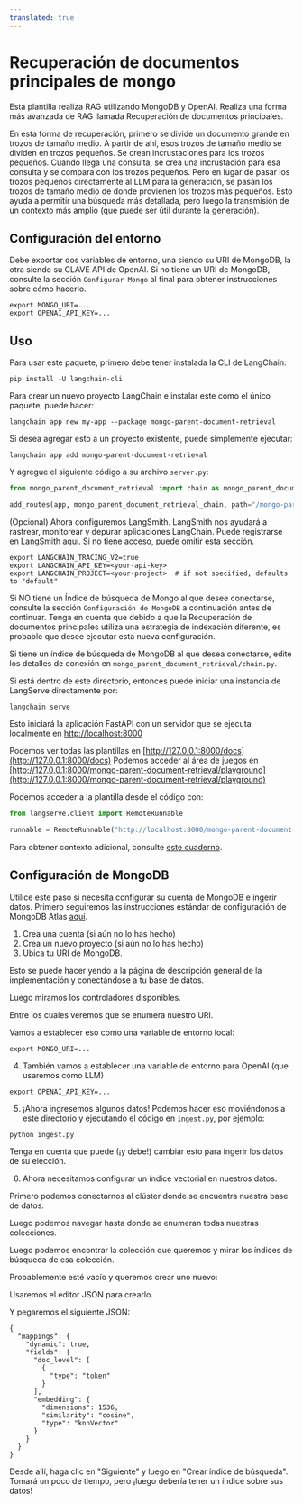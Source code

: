 ```yaml
---
translated: true
---
```


# Recuperación de documentos principales de mongo

Esta plantilla realiza RAG utilizando MongoDB y OpenAI.
Realiza una forma más avanzada de RAG llamada Recuperación de documentos principales.

En esta forma de recuperación, primero se divide un documento grande en trozos de tamaño medio.
A partir de ahí, esos trozos de tamaño medio se dividen en trozos pequeños.
Se crean incrustaciones para los trozos pequeños.
Cuando llega una consulta, se crea una incrustación para esa consulta y se compara con los trozos pequeños.
Pero en lugar de pasar los trozos pequeños directamente al LLM para la generación, se pasan los trozos de tamaño medio
de donde provienen los trozos más pequeños.
Esto ayuda a permitir una búsqueda más detallada, pero luego la transmisión de un contexto más amplio (que puede ser útil durante la generación).

## Configuración del entorno

Debe exportar dos variables de entorno, una siendo su URI de MongoDB, la otra siendo su CLAVE API de OpenAI.
Si no tiene un URI de MongoDB, consulte la sección `Configurar Mongo` al final para obtener instrucciones sobre cómo hacerlo.

```shell
export MONGO_URI=...
export OPENAI_API_KEY=...
```

## Uso

Para usar este paquete, primero debe tener instalada la CLI de LangChain:

```shell
pip install -U langchain-cli
```

Para crear un nuevo proyecto LangChain e instalar este como el único paquete, puede hacer:

```shell
langchain app new my-app --package mongo-parent-document-retrieval
```

Si desea agregar esto a un proyecto existente, puede simplemente ejecutar:

```shell
langchain app add mongo-parent-document-retrieval
```

Y agregue el siguiente código a su archivo `server.py`:

```python
from mongo_parent_document_retrieval import chain as mongo_parent_document_retrieval_chain

add_routes(app, mongo_parent_document_retrieval_chain, path="/mongo-parent-document-retrieval")
```

(Opcional) Ahora configuremos LangSmith.
LangSmith nos ayudará a rastrear, monitorear y depurar aplicaciones LangChain.
Puede registrarse en LangSmith [aquí](https://smith.langchain.com/).
Si no tiene acceso, puede omitir esta sección.

```shell
export LANGCHAIN_TRACING_V2=true
export LANGCHAIN_API_KEY=<your-api-key>
export LANGCHAIN_PROJECT=<your-project>  # if not specified, defaults to "default"
```

Si NO tiene un Índice de búsqueda de Mongo al que desee conectarse, consulte la sección `Configuración de MongoDB` a continuación antes de continuar.
Tenga en cuenta que debido a que la Recuperación de documentos principales utiliza una estrategia de indexación diferente, es probable que desee ejecutar esta nueva configuración.

Si tiene un índice de búsqueda de MongoDB al que desea conectarse, edite los detalles de conexión en `mongo_parent_document_retrieval/chain.py`.

Si está dentro de este directorio, entonces puede iniciar una instancia de LangServe directamente por:

```shell
langchain serve
```

Esto iniciará la aplicación FastAPI con un servidor que se ejecuta localmente en
[http://localhost:8000](http://localhost:8000)

Podemos ver todas las plantillas en [http://127.0.0.1:8000/docs](http://127.0.0.1:8000/docs)
Podemos acceder al área de juegos en [http://127.0.0.1:8000/mongo-parent-document-retrieval/playground](http://127.0.0.1:8000/mongo-parent-document-retrieval/playground)

Podemos acceder a la plantilla desde el código con:

```python
from langserve.client import RemoteRunnable

runnable = RemoteRunnable("http://localhost:8000/mongo-parent-document-retrieval")
```

Para obtener contexto adicional, consulte [este cuaderno](https://colab.research.google.com/drive/1cr2HBAHyBmwKUerJq2if0JaNhy-hIq7I#scrollTo=TZp7_CBfxTOB).

## Configuración de MongoDB

Utilice este paso si necesita configurar su cuenta de MongoDB e ingerir datos.
Primero seguiremos las instrucciones estándar de configuración de MongoDB Atlas [aquí](https://www.mongodb.com/docs/atlas/getting-started/).

1. Crea una cuenta (si aún no lo has hecho)
2. Crea un nuevo proyecto (si aún no lo has hecho)
3. Ubica tu URI de MongoDB.

Esto se puede hacer yendo a la página de descripción general de la implementación y conectándose a tu base de datos.

Luego miramos los controladores disponibles.

Entre los cuales veremos que se enumera nuestro URI.

Vamos a establecer eso como una variable de entorno local:

```shell
export MONGO_URI=...
```

4. También vamos a establecer una variable de entorno para OpenAI (que usaremos como LLM)

```shell
export OPENAI_API_KEY=...
```

5. ¡Ahora ingresemos algunos datos! Podemos hacer eso moviéndonos a este directorio y ejecutando el código en `ingest.py`, por ejemplo:

```shell
python ingest.py
```

Tenga en cuenta que puede (¡y debe!) cambiar esto para ingerir los datos de su elección.

6. Ahora necesitamos configurar un índice vectorial en nuestros datos.

Primero podemos conectarnos al clúster donde se encuentra nuestra base de datos.

Luego podemos navegar hasta donde se enumeran todas nuestras colecciones.

Luego podemos encontrar la colección que queremos y mirar los índices de búsqueda de esa colección.

Probablemente esté vacío y queremos crear uno nuevo:

Usaremos el editor JSON para crearlo.

Y pegaremos el siguiente JSON:

```text
{
  "mappings": {
    "dynamic": true,
    "fields": {
      "doc_level": [
        {
          "type": "token"
        }
      ],
      "embedding": {
        "dimensions": 1536,
        "similarity": "cosine",
        "type": "knnVector"
      }
    }
  }
}
```

Desde allí, haga clic en "Siguiente" y luego en "Crear índice de búsqueda". Tomará un poco de tiempo, pero ¡luego debería tener un índice sobre sus datos!
